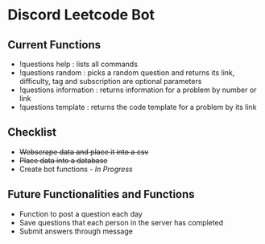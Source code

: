 # Discord Leetcode Bot
## Current Functions
* !questions help : lists all commands
* !questions random <difficulty> <tag> : picks a random question and returns its link, difficulty, tag and subscription are optional parameters
* !questions information <identifier> : returns information for a problem by number or link
* !questions template <link> : returns the code template for a problem by its link
## Checklist
* ~~Webscrape data and place it into a csv~~
* ~~Place data into a database~~
* Create bot functions - _In Progress_
## Future Functionalities and Functions
* Function to post a question each day 
* Save questions that each person in the server has completed
* Submit answers through message

